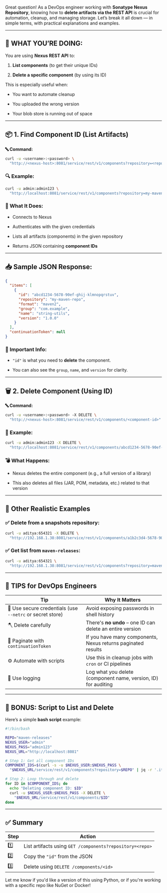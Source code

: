 
Great question! As a DevOps engineer working with **Sonatype Nexus Repository**, knowing how to **delete artifacts via the REST API** is crucial for automation, cleanup, and managing storage. Let’s break it all down — in simple terms, with practical explanations and examples.

---

## 🔧 **WHAT YOU’RE DOING:**

You are using **Nexus REST API** to:

1. **List components** (to get their unique IDs)
    
2. **Delete a specific component** (by using its ID)
    

This is especially useful when:

- You want to automate cleanup
    
- You uploaded the wrong version
    
- Your blob store is running out of space
    

---

## 📦 1. **Find Component ID (List Artifacts)**

**🔤 Command:**

```bash
curl -u <username>:<password> \
  "http://<nexus-host>:8081/service/rest/v1/components?repository=<repository-name>"
```

### 🔍 Example:

```bash
curl -u admin:admin123 \
  "http://localhost:8081/service/rest/v1/components?repository=my-maven-repo"
```

### 🧠 What It Does:

- Connects to Nexus
    
- Authenticates with the given credentials
    
- Lists all artifacts (components) in the given repository
    
- Returns JSON containing **component IDs**
    

---

## 📥 Sample JSON Response:

```json
{
  "items": [
    {
      "id": "abcd1234-5678-90ef-ghij-klmnopqrstuv",
      "repository": "my-maven-repo",
      "format": "maven2",
      "group": "com.example",
      "name": "string-utils",
      "version": "1.0.0"
    }
  ],
  "continuationToken": null
}
```

### 🔑 Important Info:

- `"id"` is what you need to **delete** the component.
    
- You can also see the `group`, `name`, and `version` for clarity.
    

---

## 🗑️ 2. **Delete Component (Using ID)**

**🔤 Command:**

```bash
curl -u <username>:<password> -X DELETE \
  "http://<nexus-host>:8081/service/rest/v1/components/<component-id>"
```

### 🧪 Example:

```bash
curl -u admin:admin123 -X DELETE \
  "http://localhost:8081/service/rest/v1/components/abcd1234-5678-90ef-ghij-klmnopqrstuv"
```

### 💣 What Happens:

- Nexus deletes the entire component (e.g., a full version of a library)
    
- This also deletes all files (JAR, POM, metadata, etc.) related to that version
    

---

## 🚀 Other Realistic Examples

### ✅ Delete from a snapshots repository:

```bash
curl -u aditya:654321 -X DELETE \
  "http://192.168.1.38:8081/service/rest/v1/components/a1b2c3d4-5678-9012-efgh-ijklmnopqrst"
```

### ✅ Get list from `maven-releases`:

```bash
curl -u aditya:654321 \
  "http://192.168.1.38:8081/service/rest/v1/components?repository=maven-releases"
```

---

## 🧠 TIPS for DevOps Engineers

|Tip|Why It Matters|
|---|---|
|🔐 Use secure credentials (use `--netrc` or secret store)|Avoid exposing passwords in shell history|
|🪓 Delete carefully|There's **no undo** – one ID can delete an entire version|
|🔁 Paginate with `continuationToken`|If you have many components, Nexus returns paginated results|
|⚙️ Automate with scripts|Use this in cleanup jobs with `cron` or CI pipelines|
|📜 Use logging|Log what you delete (component name, version, ID) for auditing|

---

## 🧰 BONUS: Script to List and Delete

Here’s a simple **bash script** example:

```bash
#!/bin/bash

REPO="maven-releases"
NEXUS_USER="admin"
NEXUS_PASS="admin123"
NEXUS_URL="http://localhost:8081"

# Step 1: Get all component IDs
COMPONENT_IDS=$(curl -s -u $NEXUS_USER:$NEXUS_PASS \
  "$NEXUS_URL/service/rest/v1/components?repository=$REPO" | jq -r '.items[].id')

# Step 2: Loop through and delete
for ID in $COMPONENT_IDS; do
  echo "Deleting component ID: $ID"
  curl -u $NEXUS_USER:$NEXUS_PASS -X DELETE \
    "$NEXUS_URL/service/rest/v1/components/$ID"
done
```

---

## ✅ Summary

|Step|Action|
|---|---|
|1️⃣|List artifacts using `GET /components?repository=<repo>`|
|2️⃣|Copy the `"id"` from the JSON|
|3️⃣|Delete using `DELETE /components/<id>`|

Let me know if you'd like a version of this using Python, or if you're working with a specific repo like NuGet or Docker!